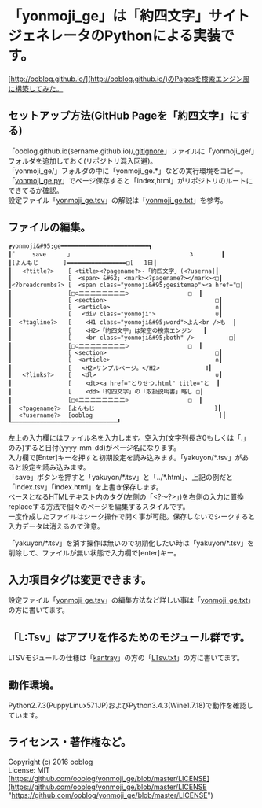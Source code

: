 # 「yonmoji_ge」は「約四文字」サイトジェネレータのPythonによる実装です。

[http://ooblog.github.io/](http://ooblog.github.io/)のPagesを検索エンジン風に構築してみた。  

## セットアップ方法(GitHub Pageを「約四文字」にする)

「ooblog.github.io(sername.github.io)/[.gitignore](../ooblog.github.io/.gitignore)」ファイルに「yonmoji&#95;ge/」フォルダを追加しておく(リポジトリ混入回避)。  
「yonmoji&#95;ge/」フォルダの中に「yonmoji&#95;ge.&#42;」などの実行環境をコピー。  
「[yonmoji_ge.py](yonmoji_ge.py)」でページ保存すると「index,html」がリポジトリのルートにできてるか確認。  
設定ファイル「[yonmoji_ge.tsv](yonmoji_ge.tsv)」の解説は「[yonmoji_ge.txt](yonmoji_ge.txt)」を参考。  

## ファイルの編集。

    ┏yonmoji&#95;ge━━━━━━━━━━━━━━━━━━━━━━━━━┓
    ┃｢     save      ｣                                  3        ┃
    ┃[よんもじ       ]━━━━━━━━━━━━━━━━━□[   1日┃
    ┃   <?title?>    [ <title><?pagename?>-「約四文字」(<?userna]┃
    ┃                [  <span> &#62; <mark><?pagename?></mark><□┃
    ┃<?breadcrumbs?> [  <span class="yonmoji&#95;gesitemap"><a href="□┃
    ┃                [□⊂二二二二二二二二⊃                 □  ┃
    ┃                [ <section>                               □┃
    ┃                [  <article>                              ∩┃
    ┃                [   <div class="yonmoji">                 ∪┃
    ┃  <?tagline?>   [    <H1 class="yonmoji&#95;word">よん<br />も  ┃
    ┃                [    <H2>「約四文字」は架空の検索エンジン   ┃
    ┃                [    <br class="yonmoji&#95;both" />          □┃
    ┃                [□⊂二二二二二二二二⊃                 □  ┃
    ┃                [ <section>                               □┃
    ┃                [  <article>                              ∩┃
    ┃                [   <H2>サンプルページ。</H2>             Ⅱ┃
    ┃   <?links?>    [   <dl>                                  ∪┃
    ┃                [    <dt><a href="とりせつ.html" title="と  ┃
    ┃                [    <dd>「約四文字」の「取扱説明書」略し □┃
    ┃                [□⊂二二二二二二二二⊃                 □  ┃
    ┃  <?pagename?>  [よんもじ                                  ]┃
    ┃  <?username?>  [ooblog                                    ]┃
    ┗━━━━━━━━━━━━━━━━━━━━━━━━━━━━━━┛

左上の入力欄にはファイル名を入力します。空入力(文字列長さ0もしくは「.」のみ)すると日付(yyyy-mm-dd)がページ名になります。  
入力欄で&#91;Enter&#93;キーを押すと初期設定を読み込みます。「yakuyon/&#42;.tsv」があると設定を読み込みます。  
「save」ボタンを押すと「yakuyon/&#42;.tsv」と「../&#42;.html」、上記の例だと「index.tsv」「index.html」を上書き保存します。  
ベースとなるHTMLテキスト内のタグ(左側の「&#60;&#63;〜&#63;&#62;」)を右側の入力に置換replaceする方法で個々のページを編集するスタイルです。  
一度作成したファイルはシーク操作で開く事が可能。保存しないでシークすると入力データは消えるので注意。  

「yakuyon/&#42;.tsv」を消す操作は無いので初期化したい時は「yakuyon/&#42;.tsv」を削除して、ファイルが無い状態で入力欄で&#91;enter&#93;キー。  

## 入力項目タグは変更できます。

設定ファイル「[yonmoji_ge.tsv](yonmoji_ge.tsv)」の編集方法など詳しい事は「[yonmoji_ge.txt](yonmoji_ge.txt)」の方に書いてます。  

## 「L:Tsv」はアプリを作るためのモジュール群です。

LTSVモジュールの仕様は「[kantray](https://github.com/ooblog/LTsv9kantray)」の方の「[LTsv.txt](https://github.com/ooblog/LTsv9kantray/blob/master/LTsv.txt)」の方に書いてます。  

## 動作環境。

Python2.7.3(PuppyLinux571JP)およびPython3.4.3(Wine1.7.18)で動作を確認しています。  

## ライセンス・著作権など。

Copyright (c) 2016 ooblog  
License: MIT  
[https://github.com/ooblog/yonmoji_ge/blob/master/LICENSE](https://github.com/ooblog/yonmoji_ge/blob/master/LICENSE "https://github.com/ooblog/yonmoji_ge/blob/master/LICENSE")  

